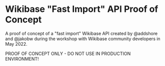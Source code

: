 # Wikibase "Fast Import" API Proof of Concept

A proof of concept of a "fast import" Wikibase API created by @addshore and @jakobw during the workshop with Wikibase community developers in May 2022.

PROOF OF CONCEPT ONLY - DO NOT USE IN PRODUCTION ENVIRONMENT!
